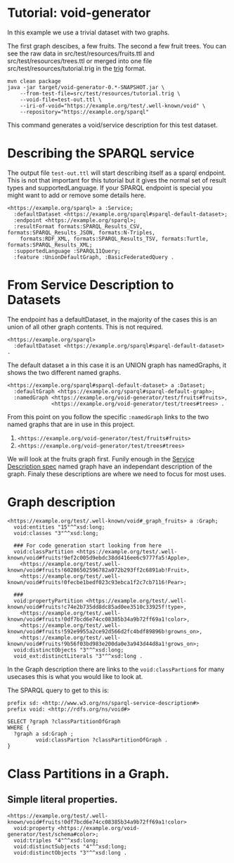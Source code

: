 # Tutorial: void-generator

In this example we use a trivial dataset with two graphs.

The first graph descibes, a few fruits. The second a few fruit trees.
You can see the raw data in src/test/resources/fruits.ttl and src/test/resources/trees.ttl
or merged into one file src/test/resources/tutorial.trig in the [trig](https://www.w3.org/TR/trig/) format.

 

```sparql
mvn clean package
java -jar target/void-generator-0.*-SNAPSHOT.jar \
    --from-test-file=src/test/resources/tutorial.trig \
    --void-file=test-out.ttl \
    --iri-of-void="https://example.org/test/.well-known/void" \
    --repository="https://example.org/sparql"
```

This command generates a void/service description for this test dataset.

# Describing the SPARQL service

The output file `test-out.ttl` will start describing itself as a sparql endpoint.
This is not that important for this tutorial but it gives the normal set of result types and
supportedLanguage. If your SPARQL endpoint is special you might want to add or remove some details 
here.

```turtle
<https://example.org/sparql> a :Service;
  :defaultDataset <https://example.org/sparql#sparql-default-dataset>;
  :endpoint <https://example.org/sparql>;
  :resultFormat formats:SPARQL_Results_CSV, formats:SPARQL_Results_JSON, formats:N-Triples,
    formats:RDF_XML, formats:SPARQL_Results_TSV, formats:Turtle, formats:SPARQL_Results_XML;
  :supportedLanguage :SPARQL11Query;
  :feature :UnionDefaultGraph, :BasicFederatedQuery .
```

# From Service Description to Datasets

The endpoint has a defaultDataset, in the majority of the cases this is an union of all other
graph contents. This is not required.

```turtle
<https://example.org/sparql>
  :defaultDataset <https://example.org/sparql#sparql-default-dataset> .
```

The default dataset a in this case it is an UNION graph has namedGraphs,
it shows the two different named graphs.

```turtle
<https://example.org/sparql#sparql-default-dataset> a :Dataset;
  :defaultGraph <https://example.org/sparql#sparql-default-graph>;
  :namedGraph <https://example.org/void-generator/test/fruits#fruits>, 
              <https://example.org/void-generator/test/trees#trees> .
```

From this point on you follow the specific `:namedGraph` links to the two named graphs that are 
in use in this project.
 1. `<https://example.org/void-generator/test/fruits#fruits>` 
 2. `<https://example.org/void-generator/test/trees#trees>`

We will look at the fruits graph first. Funily enough in the [Service Description spec](https://www.w3.org/TR/sparql11-service-description/) named graph have an independant description of the graph.
Finaly these descriptions are where we need to focus for most uses.

# Graph description

```turtle
<https://example.org/test/.well-known/void#_graph_fruits> a :Graph;
  void:entities "15"^^xsd:long;
  void:classes "3"^^xsd:long;

  ### For code generation start looking from here
  void:classPartition <https://example.org/test/.well-known/void#fruits!9ef2c005d9ebdc38dd416ee6c9777fa5!Apple>,
    <https://example.org/test/.well-known/void#fruits!60286502596782a072b293ff2c6891ab!Fruit>,
    <https://example.org/test/.well-known/void#fruits!0fecbe1bedf023c93ebca1f2c7cb7116!Pear>;

  ###
  void:propertyPartition <https://example.org/test/.well-known/void#fruits!c74e2b735dd8dc85ad0ee3510c33925f!type>,
    <https://example.org/test/.well-known/void#fruits!0df7bcd6e74cc08385b34a9b72ff69a1!color>,
    <https://example.org/test/.well-known/void#fruits!592e9955a2ce92d566d2fc4bdf89896b!growns_on>,
    <https://example.org/test/.well-known/void#fruits!9b56f03bd983e200da0e3a943d44d8a1!grows_on>;
  void:distinctObjects "3"^^xsd:long;
  void_ext:distinctLiterals "3"^^xsd:long .
```

In the Graph description there are links to the `void:classPartion`s for many usecases this is what you would like to look at.

The SPARQL query to get to this is:

```sparql
prefix sd: <http://www.w3.org/ns/sparql-service-description#>
prefix void: <http://rdfs.org/ns/void#>

SELECT ?graph ?classPartitionOfGraph  
WHERE {
  ?graph a sd:Graph ;
         void:classPartion ?classPartitionOfGraph .
}

```

# Class Partitions in a Graph.

## Simple literal properties.

```turtle
<https://example.org/test/.well-known/void#fruits!0df7bcd6e74cc08385b34a9b72ff69a1!color>
  void:property <https://example.org/void-generator/test/schema#color>;
  void:triples "4"^^xsd:long;
  void:distinctSubjects "4"^^xsd:long;
  void:distinctObjects "3"^^xsd:long .
```


